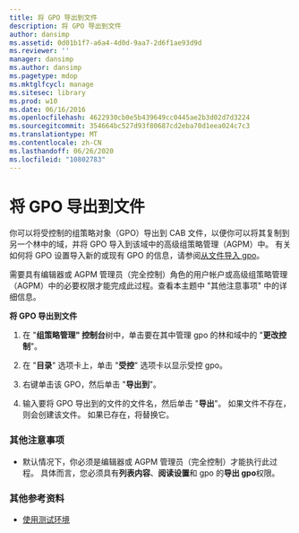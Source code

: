 ```yaml
---
title: 将 GPO 导出到文件
description: 将 GPO 导出到文件
author: dansimp
ms.assetid: 0d01b1f7-a6a4-4d0d-9aa7-2d6f1ae93d9d
ms.reviewer: ''
manager: dansimp
ms.author: dansimp
ms.pagetype: mdop
ms.mktglfcycl: manage
ms.sitesec: library
ms.prod: w10
ms.date: 06/16/2016
ms.openlocfilehash: 4622930cb0e5b439649cc0445ae2b3d02d7d3224
ms.sourcegitcommit: 354664bc527d93f80687cd2eba70d1eea024c7c3
ms.translationtype: MT
ms.contentlocale: zh-CN
ms.lasthandoff: 06/26/2020
ms.locfileid: "10802783"
---
```

# 将 GPO 导出到文件


你可以将受控制的组策略对象（GPO）导出到 CAB 文件，以便你可以将其复制到另一个林中的域，并将 GPO 导入到该域中的高级组策略管理（AGPM）中。 有关如何将 GPO 设置导入新的或现有 GPO 的信息，请参阅[从文件导入 gpo](import-a-gpo-from-a-file-ed.md)。

需要具有编辑器或 AGPM 管理员（完全控制）角色的用户帐户或高级组策略管理（AGPM）中的必要权限才能完成此过程。查看本主题中 "其他注意事项" 中的详细信息。

**将 GPO 导出到文件**

1.  在 "**组策略管理" 控制台**树中，单击要在其中管理 gpo 的林和域中的 "**更改控制**"。

2.  在 "**目录**" 选项卡上，单击 "**受控**" 选项卡以显示受控 gpo。

3.  右键单击该 GPO，然后单击 "**导出到**"。

4.  输入要将 GPO 导出到的文件的文件名，然后单击 "**导出**"。 如果文件不存在，则会创建该文件。 如果已存在，将替换它。

### 其他注意事项

-   默认情况下，你必须是编辑器或 AGPM 管理员（完全控制）才能执行此过程。 具体而言，您必须具有**列表内容**、**阅读设置**和 gpo 的**导出 gpo**权限。

### 其他参考资料

-   [使用测试环境](using-a-test-environment.md)

 

 





